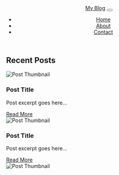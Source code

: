 <!DOCTYPE html>
<html>
<head>
    <title>My Blog</title>
    <link rel="stylesheet" href="https://cdn.jsdelivr.net/npm/bootstrap@5.0.0/dist/css/bootstrap.min.css">
    <link rel="stylesheet" type="text/css" href="style.css">
</head>
<body>
    <header class="bg-light">
        <div class="container">
            <nav class="navbar navbar-expand-lg navbar-light bg-light">
                <a class="navbar-brand" href="#">My Blog</a>
                <button class="navbar-toggler" type="button" data-toggle="collapse" data-target="#navbarNav" aria-controls="navbarNav" aria-expanded="false" aria-label="Toggle navigation">
                    <span class="navbar-toggler-icon"></span>
                </button>
                <div class="collapse navbar-collapse" id="navbarNav">
                    <ul class="navbar-nav ml-auto">
                        <li class="nav-item">
                            <a class="nav-link" href="#">Home</a>
                        </li>
                        <li class="nav-item">
                            <a class="nav-link" href="#">About</a>
                        </li>
                        <li class="nav-item">
                            <a class="nav-link" href="#">Contact</a>
                        </li>
                    </ul>
                </div>
            </nav>
        </div>
    </header>
    <main class="container">
        <div class="row">
            <div class="col-md-8">
                <h2 class="text-center mb-4">Recent Posts</h2>
                <div class="card mb-3">
                    <img src="post-thumbnail-1.jpg" class="card-img-top" alt="Post Thumbnail">
                    <div class="card-body">
                        <h3 class="card-title">Post Title</h3>
                        <p class="card-text">Post excerpt goes here...</p>
                        <a href="#" class="btn btn-primary">Read More</a>
                    </div>
                </div>
                <div class="card mb-3">
                    <img src="post-thumbnail-2.jpg" class="card-img-top" alt="Post Thumbnail">
                    <div class="card-body">
                        <h3 class="card-title">Post Title</h3>
                        <p class="card-text">Post excerpt goes here...</p>
                        <a href="#" class="btn btn-primary">Read More</a>
                    </div>
                </div>
                <div class="card mb-3">
                    <img src="post-thumbnail-3.jpg" class="card-img-top" alt="Post Thumbnail">
                   
